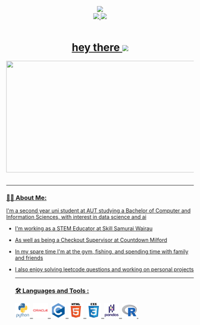 <div id="header" align="center">
  <img src="https://media.giphy.com/media/4FQMuOKR6zQRO/giphy.gif"
  <div id="badges">
  <br>
  <a href="https://www.linkedin.com/in/lucas-bawden-860a241b9/">
  <img src="https://img.shields.io/badge/LinkedIn-blue?logo=linkedin&logoColor=white&style=for-the-bad">
  <a href="https://www.facebook.com/lucas.bawden.14/">
  <img src="https://img.shields.io/badge/Facebook-blue?logo=facebook&logoColor=white&style=for-the-bad">
<br>
  <img src="https://komarev.com/ghpvc/?username=lucasbawden&style=flat-square&color=blue" alt=""/>
  <h1>
  hey there
  <img src="https://media.giphy.com/media/hvRJCLFzcasrR4ia7z/giphy.gif" width="30px"/>
</h1>

</div>
</div>
<div align="center">
  <img src="https://media.giphy.com/media/dWesBcTLavkZuG35MI/giphy.gif" width="600" height="300"/>
  </div>
  <br>
  <hr>
  
  ### :man_technologist: About Me:
  I'm a second year uni student at AUT studying a Bachelor of Computer and Information Sciences, with interest in data science and ai

 - I'm working as a STEM Educator at Skill Samurai Wairau
 - As well as being a Checkout Supervisor at Countdown Milford
 - In my spare time I'm at the gym, fishing, and spending time with family and friends
 - I also enjoy solving leetcode questions and working on personal projects

   ---

   ### :hammer_and_wrench: Languages and Tools :
   <div>
     <img src="https://github.com/devicons/devicon/blob/master/icons/python/python-original-wordmark.svg" title="Python" alt="Python" width="40" height="40"/>&nbsp;
     <img src="https://github.com/devicons/devicon/blob/master/icons/oracle/oracle-original.svg" title="Oracle" alt="Oracle" width="40" height="40"/>&nbsp;
     <img src="https://github.com/devicons/devicon/blob/master/icons/c/c-original.svg" title="C" alt="C" width="40" height="40"/>&nbsp;
      <img src="https://github.com/devicons/devicon/blob/master/icons/html5/html5-original-wordmark.svg" title="html5" alt="html5" width="40" height="40"/>&nbsp;
      <img src="https://github.com/devicons/devicon/blob/master/icons/css3/css3-original-wordmark.svg" title="css3" alt="css3" width="40" height="40"/>&nbsp;
      <img src="https://github.com/devicons/devicon/blob/master/icons/pandas/pandas-original-wordmark.svg" title="pandas" alt="pandas" width="40" height="40"/>&nbsp;
      <img src="https://github.com/devicons/devicon/blob/master/icons/r/r-original.svg" title="R" alt="R" width="40" height="40"/>&nbsp;
      
 
   </div>
  


